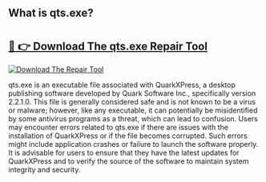 ## What is qts.exe? 

# <h2><a href="https://exedetect.com/download.php?qts.exe">🔗 👉 Download The qts.exe Repair Tool</a></h2>

[![Download The Repair Tool](https://exedetect.com/download-button.jpg)](https://exedetect.com/download.php?qts.exe)

qts.exe is an executable file associated with QuarkXPress, a desktop publishing software developed by Quark Software Inc., specifically version 2.2.1.0. This file is generally considered safe and is not known to be a virus or malware; however, like any executable, it can potentially be misidentified by some antivirus programs as a threat, which can lead to confusion. Users may encounter errors related to qts.exe if there are issues with the installation of QuarkXPress or if the file becomes corrupted. Such errors might include application crashes or failure to launch the software properly. It is advisable for users to ensure that they have the latest updates for QuarkXPress and to verify the source of the software to maintain system integrity and security.